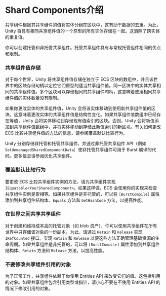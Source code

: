# Shard Components介绍



共享组件根据其共享组件的值将实体分组在区块中，这有助于数据的去重。为此，Unity 将具有相同共享组件值的一个原型的所有实体存储在一起。这消除了跨实体的重复值。

你可以创建托管和非托管共享组件。托管共享组件具有与常规托管组件相同的优点和限制。

### 共享组件值存储

对于每个世界，Unity 将共享组件值存储在独立于 ECS 区块的数组中，并且该世界中的区块存储句柄以定位它们原型的适当共享组件值。同一区块中的实体共享相同的共享组件值。多个区块可以存储相同的共享组件句柄，这意味着使用相同共享组件值的实体数量没有限制。

如果你更改实体的共享组件值，Unity 会将该实体移动到使用新共享组件值的区块。这意味着更改实体的共享组件值是结构性变化。如果共享组件值数组中已经存在等值，Unity 会将实体移动到存储现有值索引的区块。否则，Unity 会将新值添加到共享组件值数组中，并将实体移动到存储此新值索引的新区块。有关如何更改 ECS 比较共享组件值的方法的信息，请参阅覆盖默认比较行为。

Unity 分别存储非托管和托管共享组件，并通过非托管共享组件 API（例如 `SetUnmanagedSharedComponentData`）使非托管共享组件可用于 Burst 编译的代码。更多信息请参阅优化共享组件。

### 覆盖默认比较行为

要更改 ECS 比较共享组件实例的方法，请为共享组件实现 `IEquatable<YourSharedComponent>`。如果这样做，ECS 会使用你的实现来检查共享组件实例是否相等。如果共享组件是非托管的，可以将 `[BurstCompile]` 属性添加到共享组件结构体、`Equals` 方法和 `GetHashCode` 方法，以提高性能。

### 在世界之间共享共享组件

对于创建和维持成本高的托管对象（如 blob 资产），你可以使用共享组件在所有世界中只存储该对象的一份副本。为此，请通过 `Retain` 和 `Release` 实现 `IRefCounted` 接口。实现 `Retain` 和 `Release` 以便这些方法正确管理基础资源的生命周期。如果共享组件是非托管的，可以将 `[BurstCompile]` 属性添加到共享组件结构体、`Retain` 方法和 `Release` 方法，以提高性能。

### 不要修改共享组件引用的对象

为了正常工作，共享组件依赖于你使用 Entities API 来改变它们的值。这包括引用的对象。如果共享组件包含引用类型或指针，请小心不要在不使用 Entities API 的情况下修改引用的对象。
